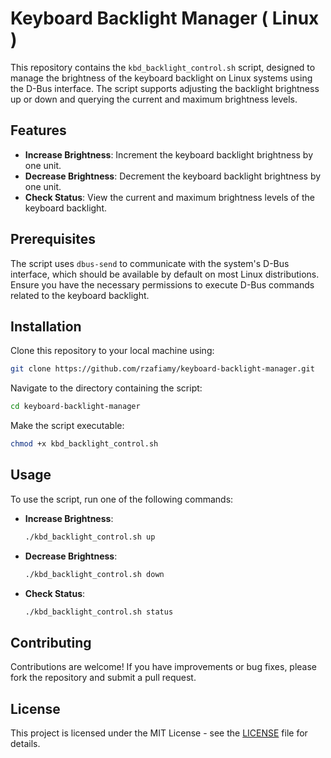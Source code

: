 # Keyboard Backlight Manager ( Linux )

This repository contains the `kbd_backlight_control.sh` script, designed to manage the brightness of the keyboard backlight on Linux systems using the D-Bus interface. The script supports adjusting the backlight brightness up or down and querying the current and maximum brightness levels.

## Features

- **Increase Brightness**: Increment the keyboard backlight brightness by one unit.
- **Decrease Brightness**: Decrement the keyboard backlight brightness by one unit.
- **Check Status**: View the current and maximum brightness levels of the keyboard backlight.

## Prerequisites

The script uses `dbus-send` to communicate with the system's D-Bus interface, which should be available by default on most Linux distributions. Ensure you have the necessary permissions to execute D-Bus commands related to the keyboard backlight.

## Installation

Clone this repository to your local machine using:

```bash
git clone https://github.com/rzafiamy/keyboard-backlight-manager.git
```

Navigate to the directory containing the script:

```bash
cd keyboard-backlight-manager
```

Make the script executable:

```bash
chmod +x kbd_backlight_control.sh
```

## Usage

To use the script, run one of the following commands:

- **Increase Brightness**:
  ```bash
  ./kbd_backlight_control.sh up
  ```
- **Decrease Brightness**:
  ```bash
  ./kbd_backlight_control.sh down
  ```
- **Check Status**:
  ```bash
  ./kbd_backlight_control.sh status
  ```

## Contributing

Contributions are welcome! If you have improvements or bug fixes, please fork the repository and submit a pull request.

## License

This project is licensed under the MIT License - see the [LICENSE](LICENSE) file for details.